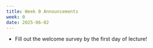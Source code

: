 ```yaml
---
title: Week 0 Announcements
week: 0
date: 2025-06-02
---
```


* Fill out the welcome survey by the first day of lecture!
